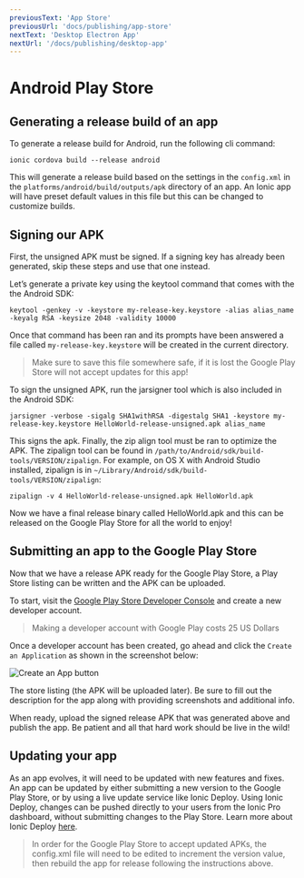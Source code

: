 ```yaml
---
previousText: 'App Store'
previousUrl: 'docs/publishing/app-store'
nextText: 'Desktop Electron App'
nextUrl: '/docs/publishing/desktop-app'
---
```


# Android Play Store


## Generating a release build of an app

To generate a release build for Android, run the following cli command:

`ionic cordova build --release android`

This will generate a release build based on the settings in the `config.xml` in the `platforms/android/build/outputs/apk` directory of an app. An Ionic app will have preset default values in this file but this can be changed to customize builds.

## Signing our APK

First, the unsigned APK must be signed. If a signing key has already been generated, skip these steps and use that one instead.

Let’s generate a private key using the keytool command that comes with the the Android SDK:

```
keytool -genkey -v -keystore my-release-key.keystore -alias alias_name -keyalg RSA -keysize 2048 -validity 10000
```

Once that command has been ran and its prompts have been answered a file called `my-release-key.keystore` will be created in the current directory.

<blockquote>
  <p>Make sure to save this file somewhere safe, if it is lost the Google Play Store will not accept updates for this app!</p>
</blockquote>

To sign the unsigned APK, run the jarsigner tool which is also included in the Android SDK:

```
jarsigner -verbose -sigalg SHA1withRSA -digestalg SHA1 -keystore my-release-key.keystore HelloWorld-release-unsigned.apk alias_name
```

This signs the apk. Finally, the zip align tool must be ran to optimize the APK. The zipalign tool can be found in `/path/to/Android/sdk/build-tools/VERSION/zipalign`. For example, on OS X with Android Studio installed, zipalign is in `~/Library/Android/sdk/build-tools/VERSION/zipalign`:

`zipalign -v 4 HelloWorld-release-unsigned.apk HelloWorld.apk`

Now we have a final release binary called HelloWorld.apk and this can be released on the Google Play Store for all the world to enjoy!

## Submitting an app to the Google Play Store

Now that we have a release APK ready for the Google Play Store, a Play Store listing can be written and the APK can be uploaded.

To start, visit the [Google Play Store Developer Console](https://play.google.com/apps/publish) and create a new developer account.

<blockquote>
  <p>Making a developer account with Google Play costs 25 US Dollars</p>
</blockquote>

Once a developer account has been created, go ahead and click the `Create an Application` as shown in the screenshot below:

![Create an App button](../assets/img/publishing/newAppGPlay.png)

The store listing (the APK will be uploaded later). Be sure to fill out the description for the app along with providing screenshots and additional info.

When ready, upload the signed release APK that was generated above and publish the app. Be patient and all that hard work should be live in the wild!

## Updating your app

As an app evolves, it will need to be updated with new features and fixes. An app can be updated by either submitting a new version to the Google Play Store, or by using a live update service like Ionic Deploy. Using Ionic Deploy, changes can be pushed directly to your users from the Ionic Pro dashboard, without submitting changes to the Play Store. Learn more about Ionic Deploy <a href="https://ionicframework.com/pro/deploy" target="_blank">here</a>.

<blockquote>
  <p>
    In order for the Google Play Store to accept updated APKs, the config.xml file will need to be edited to increment the version value, then rebuild the app for release following the instructions above.
  </p>
</blockquote>
